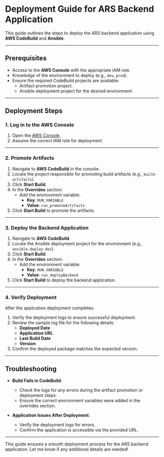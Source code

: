 # Deployment Guide for ARS Backend Application

This guide outlines the steps to deploy the ARS backend application using **AWS CodeBuild** and **Ansible**.

---

## Prerequisites

- Access to the **AWS Console** with the appropriate IAM role.
- Knowledge of the environment to deploy (e.g., `dev`, `prod`).
- Ensure the required CodeBuild projects are available:
  - Artifact promotion project.
  - Ansible deployment project for the desired environment.

---

## Deployment Steps

### 1. Log in to the AWS Console
1. Open the [AWS Console](https://aws.amazon.com/console/).
2. Assume the correct IAM role for deployment.

---

### 2. Promote Artifacts
1. Navigate to **AWS CodeBuild** in the console.
2. Locate the project responsible for promoting build artifacts (e.g., `build-artifacts`).
3. Click **Start Build**.
4. In the **Overrides** section:
   - Add the environment variable:
     - **Key**: `RUN_VARIABLE`
     - **Value**: `run_promoteArtifacts`
5. Click **Start Build** to promote the artifacts.

---

### 3. Deploy the Backend Application
1. Navigate to **AWS CodeBuild**.
2. Locate the Ansible deployment project for the environment (e.g., `ansible-deploy-dev`).
3. Click **Start Build**.
4. In the **Overrides** section:
   - Add the environment variable:
     - **Key**: `RUN_VARIABLE`
     - **Value**: `run_deployBackend`
5. Click **Start Build** to deploy the backend application.

---

### 4. Verify Deployment
After the application deployment completes:

1. Verify the deployment logs to ensure successful deployment.
2. Review the sample log file for the following details:
   - **Deployed Date**
   - **Application URL**
   - **Last Build Date**
   - **Version**
3. Confirm the deployed package matches the expected version.

---

## Troubleshooting

- **Build Fails in CodeBuild**:
  - Check the logs for any errors during the artifact promotion or deployment steps.
  - Ensure the correct environment variables were added in the overrides section.

- **Application Issues After Deployment**:
  - Verify the deployment logs for errors.
  - Confirm the application is accessible via the provided URL.

---

This guide ensures a smooth deployment process for the ARS backend application. Let me know if any additional details are needed!

